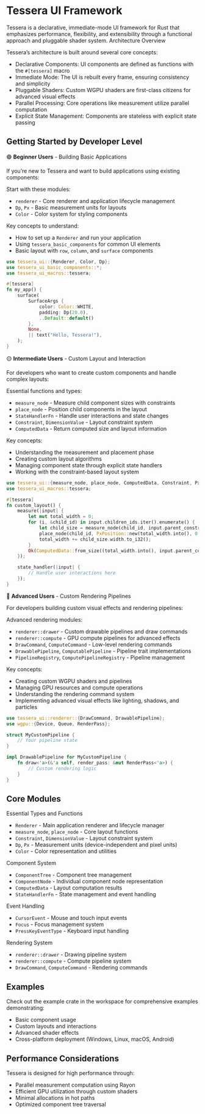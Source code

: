 # Tessera UI Framework

Tessera is a declarative, immediate-mode UI framework for Rust that emphasizes performance, flexibility, and extensibility through a functional approach and pluggable shader system.
Architecture Overview

Tessera’s architecture is built around several core concepts:

- Declarative Components: UI components are defined as functions with the `#[tessera]` macro
- Immediate Mode: The UI is rebuilt every frame, ensuring consistency and simplicity
- Pluggable Shaders: Custom WGPU shaders are first-class citizens for advanced visual effects
- Parallel Processing: Core operations like measurement utilize parallel computation
- Explicit State Management: Components are stateless with explicit state passing

## Getting Started by Developer Level
🟢 **Beginner Users** - Building Basic Applications

If you’re new to Tessera and want to build applications using existing components:

Start with these modules:
- `renderer` - Core renderer and application lifecycle management
- `Dp`, `Px` - Basic measurement units for layouts
- `Color` - Color system for styling components

Key concepts to understand:
- How to set up a `Renderer` and run your application
- Using `tessera_basic_components` for common UI elements
- Basic layout with `row`, `column`, and `surface` components

```rust
use tessera_ui::{Renderer, Color, Dp};
use tessera_ui_basic_components::*;
use tessera_ui_macros::tessera;

#[tessera]
fn my_app() {
    surface(
        SurfaceArgs {
            color: Color::WHITE,
            padding: Dp(20.0),
            ..Default::default()
        },
        None,
        || text("Hello, Tessera!"),
    );
}
```

🟡 **Intermediate Users** - Custom Layout and Interaction

For developers who want to create custom components and handle complex layouts:

Essential functions and types:
- `measure_node` - Measure child component sizes with constraints
- `place_node` - Position child components in the layout
- `StateHandlerFn` - Handle user interactions and state changes
- `Constraint`, `DimensionValue` - Layout constraint system
- `ComputedData` - Return computed size and layout information

Key concepts:
- Understanding the measurement and placement phase
- Creating custom layout algorithms
- Managing component state through explicit state handlers
- Working with the constraint-based layout system

```rust
use tessera_ui::{measure_node, place_node, ComputedData, Constraint, PxPosition};
use tessera_ui_macros::tessera;

#[tessera]
fn custom_layout() {
    measure(|input| {
        let mut total_width = 0;
        for (i, &child_id) in input.children_ids.iter().enumerate() {
            let child_size = measure_node(child_id, input.parent_constraint, input.metadatas)?;
            place_node(child_id, PxPosition::new(total_width.into(), 0.into()), input.metadatas);
            total_width += child_size.width.to_i32();
        }
        Ok(ComputedData::from_size((total_width.into(), input.parent_constraint.height.min_value())))
    });

    state_handler(|input| {
        // Handle user interactions here
    });
}
```

🔴 **Advanced Users** - Custom Rendering Pipelines

For developers building custom visual effects and rendering pipelines:

Advanced rendering modules:
- `renderer::drawer` - Custom drawable pipelines and draw commands
- `renderer::compute` - GPU compute pipelines for advanced effects
- `DrawCommand`, `ComputeCommand` - Low-level rendering commands
- `DrawablePipeline`, `ComputablePipeline` - Pipeline trait implementations
- `PipelineRegistry`, `ComputePipelineRegistry` - Pipeline management

Key concepts:
- Creating custom WGPU shaders and pipelines
- Managing GPU resources and compute operations
- Understanding the rendering command system
- Implementing advanced visual effects like lighting, shadows, and particles

```rust
use tessera_ui::renderer::{DrawCommand, DrawablePipeline};
use wgpu::{Device, Queue, RenderPass};

struct MyCustomPipeline {
    // Your pipeline state
}

impl DrawablePipeline for MyCustomPipeline {
    fn draw<'a>(&'a self, render_pass: &mut RenderPass<'a>) {
        // Custom rendering logic
    }
}
```

## Core Modules
Essential Types and Functions
- `Renderer` - Main application renderer and lifecycle manager
- `measure_node`, `place_node` - Core layout functions
- `Constraint`, `DimensionValue` - Layout constraint system
- `Dp`, `Px` - Measurement units (device-independent and pixel units)
- `Color` - Color representation and utilities

Component System
- `ComponentTree` - Component tree management
- `ComponentNode` - Individual component node representation
- `ComputedData` - Layout computation results
- `StateHandlerFn` - State management and event handling

Event Handling
- `CursorEvent` - Mouse and touch input events
- `Focus` - Focus management system
- `PressKeyEventType` - Keyboard input handling

Rendering System
- `renderer::drawer` - Drawing pipeline system
- `renderer::compute` - Compute pipeline system
- `DrawCommand`, `ComputeCommand` - Rendering commands

## Examples

Check out the example crate in the workspace for comprehensive examples demonstrating:
- Basic component usage
- Custom layouts and interactions
- Advanced shader effects
- Cross-platform deployment (Windows, Linux, macOS, Android)

## Performance Considerations

Tessera is designed for high performance through:
- Parallel measurement computation using Rayon
- Efficient GPU utilization through custom shaders
- Minimal allocations in hot paths
- Optimized component tree traversal
